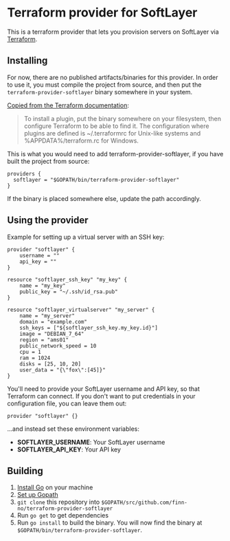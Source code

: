 # Terraform provider for SoftLayer

This is a terraform provider that lets you provision
servers on SoftLayer via [Terraform](https://terraform.io/).

## Installing

For now, there are no published artifacts/binaries for this provider.
In order to use it, you must compile the project from source, and then
put the `terraform-provider-softlayer` binary somewhere in your system.

[Copied from the Terraform documentation](https://www.terraform.io/docs/plugins/basics.html):
> To install a plugin, put the binary somewhere on your filesystem, then configure Terraform to be able to find it. The configuration where plugins are defined is ~/.terraformrc for Unix-like systems and %APPDATA%/terraform.rc for Windows.

This is what you would need to add terraform-provider-softlayer, if you have built the project from source:

```hcl
providers {
  softlayer = "$GOPATH/bin/terraform-provider-softlayer"
}
```

If the binary is placed somewhere else, update the path accordingly.

## Using the provider

Example for setting up a virtual server with an SSH key:

```hcl
provider "softlayer" {
    username = ""
    api_key = ""
}

resource "softlayer_ssh_key" "my_key" {
    name = "my_key"
    public_key = "~/.ssh/id_rsa.pub"
}

resource "softlayer_virtualserver" "my_server" {
    name = "my_server"
    domain = "example.com"
    ssh_keys = ["${softlayer_ssh_key.my_key.id}"]
    image = "DEBIAN_7_64"
    region = "ams01"
    public_network_speed = 10
    cpu = 1
    ram = 1024
    disks = [25, 10, 20]
    user_data = "{\"fox\":[45]}"
}
```

You'll need to provide your SoftLayer username and API key,
so that Terraform can connect. If you don't want to put
credentials in your configuration file, you can leave them
out:

```
provider "softlayer" {}
```

...and instead set these environment variables:

- **SOFTLAYER_USERNAME**: Your SoftLayer username
- **SOFTLAYER_API_KEY**: Your API key

## Building

1.  [Install Go](https://golang.org/doc/install) on your machine
2.  [Set up Gopath](https://golang.org/doc/code.html)
3.  `git clone` this repository into `$GOPATH/src/github.com/finn-no/terraform-provider-softlayer`
4.  Run `go get` to get dependencies
5.  Run `go install` to build the binary. You will now find the
    binary at `$GOPATH/bin/terraform-provider-softlayer`.
